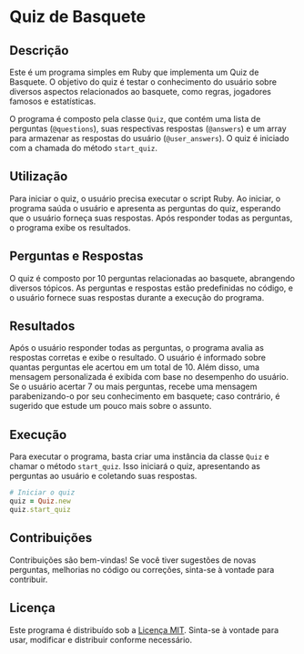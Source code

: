 # Quiz de Basquete

## Descrição
Este é um programa simples em Ruby que implementa um Quiz de Basquete. O objetivo do quiz é testar o conhecimento do usuário sobre diversos aspectos relacionados ao basquete, como regras, jogadores famosos e estatísticas.

O programa é composto pela classe `Quiz`, que contém uma lista de perguntas (`@questions`), suas respectivas respostas (`@answers`) e um array para armazenar as respostas do usuário (`@user_answers`). O quiz é iniciado com a chamada do método `start_quiz`.

## Utilização
Para iniciar o quiz, o usuário precisa executar o script Ruby. Ao iniciar, o programa saúda o usuário e apresenta as perguntas do quiz, esperando que o usuário forneça suas respostas. Após responder todas as perguntas, o programa exibe os resultados.

## Perguntas e Respostas
O quiz é composto por 10 perguntas relacionadas ao basquete, abrangendo diversos tópicos. As perguntas e respostas estão predefinidas no código, e o usuário fornece suas respostas durante a execução do programa.

## Resultados
Após o usuário responder todas as perguntas, o programa avalia as respostas corretas e exibe o resultado. O usuário é informado sobre quantas perguntas ele acertou em um total de 10. Além disso, uma mensagem personalizada é exibida com base no desempenho do usuário. Se o usuário acertar 7 ou mais perguntas, recebe uma mensagem parabenizando-o por seu conhecimento em basquete; caso contrário, é sugerido que estude um pouco mais sobre o assunto.

## Execução
Para executar o programa, basta criar uma instância da classe `Quiz` e chamar o método `start_quiz`. Isso iniciará o quiz, apresentando as perguntas ao usuário e coletando suas respostas.

```ruby
# Iniciar o quiz
quiz = Quiz.new
quiz.start_quiz
```

## Contribuições
Contribuições são bem-vindas! Se você tiver sugestões de novas perguntas, melhorias no código ou correções, sinta-se à vontade para contribuir.

## Licença
Este programa é distribuído sob a [Licença MIT](LICENSE). Sinta-se à vontade para usar, modificar e distribuir conforme necessário.

